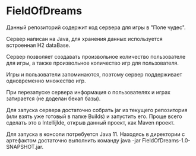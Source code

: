 # FieldOfDreams
Данный репозиторий содержит код сервера для игры в "Поле чудес".

Сервер написан на Java, для хранения данных используется встроенная H2 dataBase.

Сервер позволяет создавать произвольное количество пользователе для игры, а также произвольное количество игр для пользователя.

Игры и пользователи запоминаются, поэтому сервер поддерживает одновременно множество игр. 

При перезапуске сервера информация о пользователях и играх затирается (не доделан бекап базы).

Для запуска сервера достаточно собрать jar из текущего репозитория (или взять уже готовый в папке Builds) и запустить его. Проще всего сделать это в IntellijIde, открыв данный проект, как Maven проект.

Для запуска в консоли потребуется Java 11. Находясь в директории с артефактом достаточно выполнить команду java -jar FieldOfDreams-1.0-SNAPSHOT.jar.
